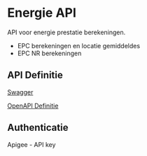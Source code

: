 # Energie API

API voor energie prestatie berekeningen.

* EPC berekeningen en locatie gemiddeldes
* EPC NR berekeningen

## API Definitie

[Swagger](https://ovo000090.github.io/VEKA_REST_API/?urls.primaryName=V1+-+Energie+API+-+TEST)

[OpenAPI Definitie](../energie/energie-api-test-v1.yaml)

## Authenticatie
Apigee - API key